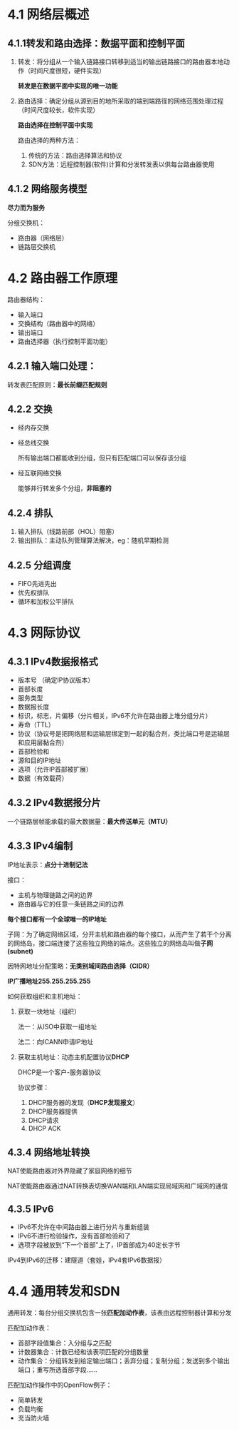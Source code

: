 # 4.1 网络层概述

## 4.1.1转发和路由选择：数据平面和控制平面

1. 转发：将分组从一个输入链路接口转移到适当的输出链路接口的路由器本地动作（时间尺度很短，硬件实现）

   **转发是在数据平面中实现的唯一功能**

2. 路由选择：确定分组从源到目的地所采取的端到端路径的网络范围处理过程（时间尺度较长，软件实现）

   **路由选择在控制平面中实现**

   路由选择的两种方法：

   1. 传统的方法：路由选择算法和协议
   2. SDN方法：远程控制器(软件)计算和分发转发表以供每台路由器使用

## 4.1.2 网络服务模型

**尽力而为服务**

分组交换机：

* 路由器（网络层）
* 链路层交换机

# 4.2 路由器工作原理

路由器结构：

* 输入端口
* 交换结构（路由器中的网络）
* 输出端口
* 路由选择器（执行控制平面功能）

## 4.2.1 输入端口处理：

转发表匹配原则：**最长前缀匹配规则**

## 4.2.2 交换

* 经内存交换

* 经总线交换

  所有输出端口都能收到分组，但只有匹配端口可以保存该分组

* 经互联网络交换

  能够并行转发多个分组，**非阻塞的**

## 4.2.4 排队

1. 输入排队（线路前部（HOL）阻塞）
2. 输出排队：主动队列管理算法解决，eg：随机早期检测

## 4.2.5 分组调度

* FIFO先进先出
* 优先权排队
* 循环和加权公平排队

# 4.3 网际协议

## 4.3.1 IPv4数据报格式

* 版本号 （确定IP协议版本）
* 首部长度
* 服务类型
* 数据报长度
* 标识，标志，片偏移（分片相关，IPv6不允许在路由器上堆分组分片）
* 寿命（TTL）
* 协议（协议号是把网络层和运输层绑定到一起的黏合剂，类比端口号是运输层和应用层黏合剂）
* 首部检验和
* 源和目的IP地址
* 选项（允许IP首部被扩展）
* 数据（有效载荷）

## 4.3.2 IPv4数据报分片

一个链路层帧能承载的最大数据量：**最大传送单元（MTU）**

## 4.3.3 IPv4编制

IP地址表示：**点分十进制记法**

接口：

* 主机与物理链路之间的边界
* 路由器与它的任意一条链路之间的边界

**每个接口都有一个全球唯一的IP地址**

子网：为了确定网络区域，分开主机和路由器的每个接口，从而产生了若干个分离的网络岛，接口端连接了这些独立网络的端点。这些独立的网络岛叫做**子网(subnet)**

因特网地址分配策略：**无类别域间路由选择（CIDR）**

**IP广播地址255.255.255.255**

如何获取组织和主机地址：

1. 获取一块地址（组织）

   法一：从ISO中获取一组地址

   法二：向ICANN申请IP地址

2. 获取主机地址：动态主机配置协议**DHCP**

   DHCP是一个客户-服务器协议

   协议步骤：

   1. DHCP服务器的发现（**DHCP发现报文**）
   2. DHCP服务器提供
   3. DHCP请求
   4. DHCP ACK

## 4.3.4 网络地址转换

NAT使能路由器对外界隐藏了家庭网络的细节

NAT使能路由器通过NAT转换表切换WAN端和LAN端实现局域网和广域网的通信

## 4.3.5 IPv6

* IPv6不允许在中间路由器上进行分片与重新组装
* IPv6不进行检验操作，没有首部检验和了
* 选项字段被放到“下一个首部”上了，IP首部成为40定长字节

IPv4到IPv6的迁移：建隧道（套娃，IPv4套IPv6数据报）

# 4.4 通用转发和SDN

通用转发：每台分组交换机包含一张**匹配加动作表**，该表由远程控制器计算和分发

匹配加动作表：

* 首部字段值集合：入分组与之匹配 
* 计数器集合：计数已经和该表项匹配的分组数量
* 动作集合：分组转发到给定输出端口；丢弃分组；复制分组；发送到多个输出端口；重写所选首部字段......

匹配加动作操作中的OpenFlow例子：

* 简单转发
* 负载均衡
* 充当防火墙